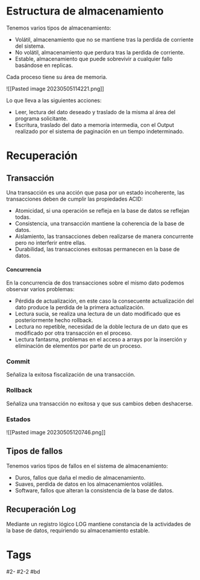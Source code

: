 # Estructura de almacenamiento
Tenemos varios tipos de almacenamiento:
- Volátil, almacenamiento que no se mantiene tras la perdida de corriente del sistema.
- No volátil, almacenamiento que perdura tras la perdida de corriente.
- Estable, almacenamiento que puede sobrevivir a cualquier fallo basándose en replicas.

Cada proceso tiene su área de memoria.

![[Pasted image 20230505114221.png]]

Lo que lleva a las siguientes acciones:
- Leer, lectura del dato deseado y traslado de la misma al área del programa solicitante.
- Escritura, traslado del dato a memoria intermedia, con el Output realizado por el sistema de paginación en un tiempo indeterminado.

# Recuperación
## Transacción
Una transacción es una acción que pasa por un estado incoherente, las transacciones deben de cumplir las propiedades ACID:
- Atomicidad, si una operación se refleja en la base de datos se reflejan todas.
- Consistencia, una transacción mantiene la coherencia de la base de datos.
- Aislamiento, las transacciones deben realizarse de manera concurrente pero no interferir entre ellas.
- Durabilidad, las transacciones exitosas permanecen en la base de datos.

#### Concurrencia
En la concurrencia de dos transacciones sobre el mismo dato podemos observar varios problemas:
- Pérdida de actualización, en este caso la consecuente actualización del dato produce la perdida de la primera actualización.
- Lectura sucia, se realiza una lectura de un dato modificado que es posteriormente hecho rollback.
- Lectura no repetible, necesidad de la doble lectura de un dato que es modificado por otra transacción en el proceso.
- Lectura fantasma, problemas en el acceso a arrays por la inserción y eliminación de elementos por parte de un proceso.

### Commit
Señaliza la exitosa fiscalización de una transacción.
### Rollback
Señaliza una transacción no exitosa y que sus cambios deben deshacerse.

### Estados

![[Pasted image 20230505120746.png]]

## Tipos de fallos
Tenemos varios tipos de fallos en el sistema de almacenamiento:
- Duros, fallos que daña el medio de almacenamiento.
- Suaves, perdida de datos en los almacenamientos volátiles.
- Software, fallos que alteran la consistencia de la base de datos.

## Recuperación Log
Mediante un registro lógico LOG mantiene constancia de la actividades de la base de datos, requiriendo su almacenamiento estable.
# Tags
#2- 
#2-2 
#bd 